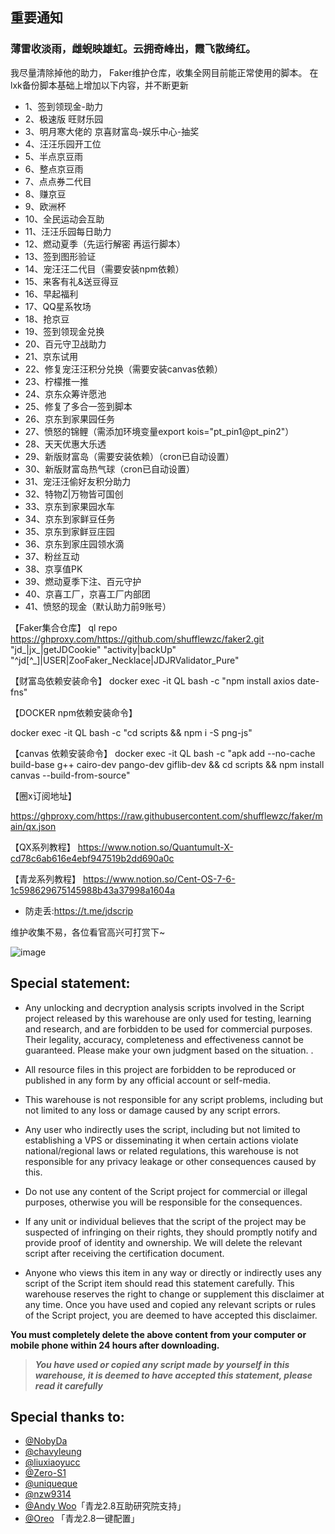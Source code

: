 ## 重要通知
### 薄雷收淡雨，雌蜺映雄虹。云拥奇峰出，霞飞散绮红。
我尽量清除掉他的助力，
Faker维护仓库，收集全网目前能正常使用的脚本。
在lxk备份脚本基础上增加以下内容，并不断更新

* 1、签到领现金-助力
* 2、极速版 旺财乐园
* 3、明月寒大佬的 京喜财富岛-娱乐中心-抽奖
* 4、汪汪乐园开工位
* 5、半点京豆雨
* 6、整点京豆雨
* 7、点点券二代目
* 8、赚京豆
* 9、欧洲杯
* 10、全民运动会互助
* 11、汪汪乐园每日助力
* 12、燃动夏季（先运行解密 再运行脚本）
* 13、签到图形验证
* 14、宠汪汪二代目（需要安装npm依赖）
* 15、来客有礼&送豆得豆
* 16、早起福利
* 17、QQ星系牧场
* 18、抢京豆
* 19、签到领现金兑换
* 20、百元守卫战助力
* 21、京东试用
* 22、修复宠汪汪积分兑换（需要安装canvas依赖）
* 23、柠檬推一推
* 24、京东众筹许愿池
* 25、修复了多合一签到脚本
* 26、京东到家果园任务
* 27、愤怒的锦鲤（需添加环境变量export kois="pt_pin1@pt_pin2"）
* 28、天天优惠大乐透
* 29、新版财富岛（需要安装依赖）（cron已自动设置）
* 30、新版财富岛热气球（cron已自动设置）
* 31、宠汪汪偷好友积分助力
* 32、特物Z|万物皆可国创
* 33、京东到家果园水车
* 34、京东到家鲜豆任务
* 35、京东到家鲜豆庄园
* 36、京东到家庄园领水滴
* 37、粉丝互动
* 38、京享值PK
* 39、燃动夏季下注、百元守护
* 40、京喜工厂，京喜工厂内部团
* 41、愤怒的现金（默认助力前9账号）



【Faker集合仓库】
ql repo https://ghproxy.com/https://github.com/shufflewzc/faker2.git "jd_|jx_|getJDCookie" "activity|backUp" "^jd[^_]|USER|ZooFaker_Necklace|JDJRValidator_Pure"

【财富岛依赖安装命令】
docker exec -it QL bash -c "npm install axios date-fns"

【DOCKER npm依赖安装命令】

docker exec -it QL bash -c "cd scripts && npm i -S png-js"

【canvas 依赖安装命令】
docker exec -it QL bash -c "apk add --no-cache build-base g++ cairo-dev pango-dev giflib-dev && cd scripts && npm install canvas --build-from-source"

【圈x订阅地址】

https://ghproxy.com/https://raw.githubusercontent.com/shufflewzc/faker/main/qx.json

【QX系列教程】
https://www.notion.so/Quantumult-X-cd78c6ab616e4ebf947519b2dd690a0c

【青龙系列教程】
https://www.notion.so/Cent-OS-7-6-1c598629675145988b43a37998a1604a


* 防走丢:https://t.me/jdscrip


维护收集不易，各位看官高兴可打赏下~

![image](https://user-images.githubusercontent.com/15306294/125604796-955a078a-0e28-4900-9a1c-6fabdc8feb7d.png)


## Special statement:

* Any unlocking and decryption analysis scripts involved in the Script project released by this warehouse are only used for testing, learning and research, and are forbidden to be used for commercial purposes. Their legality, accuracy, completeness and effectiveness cannot be guaranteed. Please make your own judgment based on the situation. .

* All resource files in this project are forbidden to be reproduced or published in any form by any official account or self-media.

* This warehouse is not responsible for any script problems, including but not limited to any loss or damage caused by any script errors.

* Any user who indirectly uses the script, including but not limited to establishing a VPS or disseminating it when certain actions violate national/regional laws or related regulations, this warehouse is not responsible for any privacy leakage or other consequences caused by this.

* Do not use any content of the Script project for commercial or illegal purposes, otherwise you will be responsible for the consequences.

* If any unit or individual believes that the script of the project may be suspected of infringing on their rights, they should promptly notify and provide proof of identity and ownership. We will delete the relevant script after receiving the certification document.

* Anyone who views this item in any way or directly or indirectly uses any script of the Script item should read this statement carefully. This warehouse reserves the right to change or supplement this disclaimer at any time. Once you have used and copied any relevant scripts or rules of the Script project, you are deemed to have accepted this disclaimer.

 **You must completely delete the above content from your computer or mobile phone within 24 hours after downloading.**  </br>
> ***You have used or copied any script made by yourself in this warehouse, it is deemed to have accepted this statement, please read it carefully*** 


## Special thanks to:


* [@NobyDa](https://github.com/NobyDa)
* [@chavyleung](https://github.com/chavyleung)
* [@liuxiaoyucc](https://github.com/liuxiaoyucc)
* [@Zero-S1](https://github.com/Zero-S1)
* [@uniqueque](https://github.com/uniqueque)
* [@nzw9314](https://github.com/nzw9314)
* [@Andy Woo](https://t.me/update_help_group)「青龙2.8互助研究院支持」
* [@Oreo](https://github.com/Oreomeow) 「青龙2.8一键配置」

